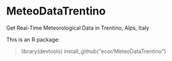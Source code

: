 # MeteoDataTrentino
Get Real-Time Meteorological Data in Trentino, Alps, Italy

This is an R package: 

> library(devtools)
> install_github("ecor/MeteoDataTrentino")


